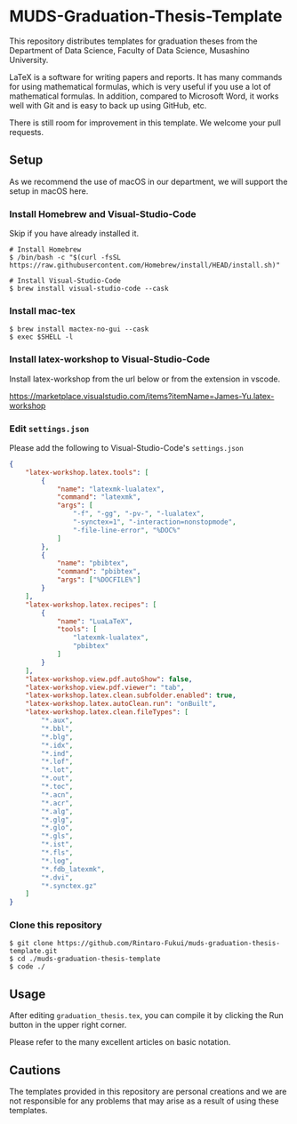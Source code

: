 # MUDS-Graduation-Thesis-Template

This repository distributes templates for graduation theses from the Department of Data Science, Faculty of Data Science, Musashino University.

LaTeX is a software for writing papers and reports.
It has many commands for using mathematical formulas, which is very useful if you use a lot of mathematical formulas.
In addition, compared to Microsoft Word, it works well with Git and is easy to back up using GitHub, etc.

There is still room for improvement in this template. We welcome your pull requests.


## Setup

As we recommend the use of macOS in our department, we will support the setup in macOS here.


### Install Homebrew and Visual-Studio-Code

Skip if you have already installed it.

```shell
# Install Homebrew
$ /bin/bash -c "$(curl -fsSL https://raw.githubusercontent.com/Homebrew/install/HEAD/install.sh)"

# Install Visual-Studio-Code
$ brew install visual-studio-code --cask
```


### Install mac-tex

```shell
$ brew install mactex-no-gui --cask
$ exec $SHELL -l
```


### Install latex-workshop to Visual-Studio-Code

Install latex-workshop from the url below or from the extension in vscode.

https://marketplace.visualstudio.com/items?itemName=James-Yu.latex-workshop


### Edit `settings.json`

Please add the following to Visual-Studio-Code's `settings.json`

```json
{
    "latex-workshop.latex.tools": [
        {
            "name": "latexmk-lualatex",
            "command": "latexmk",
            "args": [
                "-f", "-gg", "-pv-", "-lualatex",
                "-synctex=1", "-interaction=nonstopmode",
                "-file-line-error", "%DOC%"
            ]
        },
        {
            "name": "pbibtex",
            "command": "pbibtex",
            "args": ["%DOCFILE%"]
        }
    ],
    "latex-workshop.latex.recipes": [
        {
            "name": "LuaLaTeX",
            "tools": [
                "latexmk-lualatex",
                "pbibtex"
            ]
        }
    ],
    "latex-workshop.view.pdf.autoShow": false,
    "latex-workshop.view.pdf.viewer": "tab",
    "latex-workshop.latex.clean.subfolder.enabled": true,
    "latex-workshop.latex.autoClean.run": "onBuilt",
    "latex-workshop.latex.clean.fileTypes": [
        "*.aux",
        "*.bbl",
        "*.blg",
        "*.idx",
        "*.ind",
        "*.lof",
        "*.lot",
        "*.out",
        "*.toc",
        "*.acn",
        "*.acr",
        "*.alg",
        "*.glg",
        "*.glo",
        "*.gls",
        "*.ist",
        "*.fls",
        "*.log",
        "*.fdb_latexmk",
        "*.dvi",
        "*.synctex.gz"
    ]
}
```


### Clone this repository

```shell
$ git clone https://github.com/Rintaro-Fukui/muds-graduation-thesis-template.git
$ cd ./muds-graduation-thesis-template
$ code ./
```


## Usage

After editing `graduation_thesis.tex`, you can compile it by clicking the Run button in the upper right corner.

Please refer to the many excellent articles on basic notation.


## Cautions

The templates provided in this repository are personal creations and we are not responsible for any problems that may arise as a result of using these templates.
